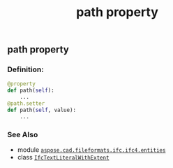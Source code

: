﻿---
title: path property
second_title: Aspose.CAD for Python via .NET API References
description: 
type: docs
weight: 90
url: /python-net/aspose.cad.fileformats.ifc.ifc4.entities/ifctextliteralwithextent/path/
is_root: false
---

## path property

### Definition:
```python
@property
def path(self):
    ...
@path.setter
def path(self, value):
    ...
```

### See Also
* module [`aspose.cad.fileformats.ifc.ifc4.entities`](../../)
* class [`IfcTextLiteralWithExtent`](/cad/python-net/aspose.cad.fileformats.ifc.ifc4.entities/ifctextliteralwithextent)
